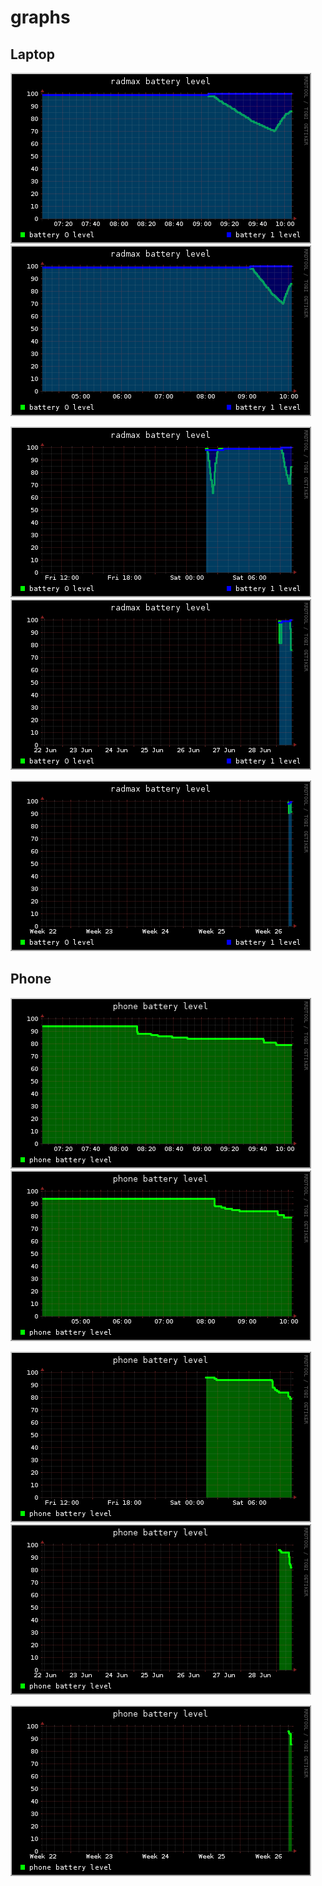 # graphs

## Laptop

![](graph_3h.png) ![](graph_6h.png)

![](graph_24h.png) ![](graph_7d.png)

![](graph_1M.png)

## Phone

![](graph_phone_3h.png) ![](graph_phone_6h.png)

![](graph_phone_24h.png) ![](graph_phone_7d.png)

![](graph_phone_1M.png)